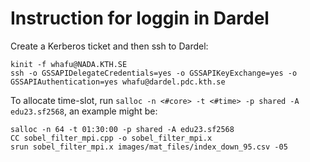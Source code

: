 # Instruction for loggin in Dardel

Create a Kerberos ticket and then ssh to Dardel:
```
kinit -f whafu@NADA.KTH.SE
ssh -o GSSAPIDelegateCredentials=yes -o GSSAPIKeyExchange=yes -o GSSAPIAuthentication=yes whafu@dardel.pdc.kth.se
```

To allocate time-slot, run `salloc -n <#core> -t <#time> -p shared -A edu23.sf2568`, an example might be:
```
salloc -n 64 -t 01:30:00 -p shared -A edu23.sf2568
CC sobel_filter_mpi.cpp -o sobel_filter_mpi.x
srun sobel_filter_mpi.x images/mat_files/index_down_95.csv -05
```